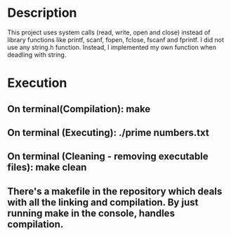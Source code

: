 # Description
This project uses system calls (read, write, open and close) instead of library functions like printf, scanf, fopen, fclose, fscanf and fprintf. I did not use any string.h function. 
Instead, I implemented my own function when deadling with string. 

# Execution
## On terminal(Compilation): make
## On terminal (Executing): ./prime numbers.txt
## On terminal (Cleaning - removing executable files): make clean
## There's a makefile in the repository which deals with all the linking and compilation. By just running make in the console, handles compilation. 
